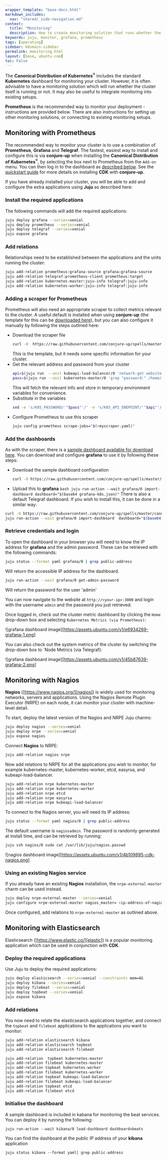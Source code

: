 ```yaml
---
wrapper_template: "base-docs.html"
markdown_includes:
  nav: "shared/_side-navigation.md"
context:
  title: "Monitoring"
  description: How to create monitoring solution that runs whether the cluster itself is running or not. It may also be useful to integrate monitoring into existing setups.
keywords: juju, monitor, grafana, prometheus
tags: [operating]
sidebar: k8smain-sidebar
permalink: monitoring.html
layout: [base, ubuntu-com]
toc: False
---
```


The **Canonical Distribution of Kubernetes**<sup>&reg;</sup> includes the standard **Kubernetes** dashboard for monitoring your cluster. However, it is often advisable to have a monitoring solution which will run whether the cluster itself is running or not. It may also be useful to integrate monitoring into existing setups.

**Prometheus** is the recommended way to monitor your deployment - instructions are provided below. There are also instructions for setting up other monitoring solutions, or connecting to existing monitoring setups.

## Monitoring with Prometheus

The recommended way to monitor your cluster is to use a combination of **Prometheus**, **Grafana** and **Telegraf**. The fastest, easiest way to install and configure this is via **conjure-up** when installing the **Canonical Distribution of Kubernetes**<sup>&reg;</sup>, by selecting the box next to Prometheus from the `Add-on` menu. You can then log in to the dashboard as [described below](#retrieve-credentials-and-login). See the [quickstart guide][quickstart] for more details on installing **CDK** with **conjure-up**.

If you have already installed your cluster, you will be able to add and configure the extra applications using **Juju** as described here:

### Install the required applications

The following commands will add the required applications:

```bash
juju deploy grafana --series=xenial
juju deploy prometheus --series=xenial
juju deploy telegraf --series=xenial
juju expose grafana
```

### Add relations

Relationships need to be established between the applications and the units
running the cluster:

```bash
juju add-relation prometheus:grafana-source grafana:grafana-source
juju add-relation telegraf:prometheus-client prometheus:target
juju add-relation kubernetes-master:juju-info telegraf:juju-info
juju add-relation kubernetes-worker:juju-info telegraf:juju-info
```

### Adding a scraper for Prometheus

Prometheus will also need an appropriate scraper to collect metrics relevant to the cluster. A useful default is installed when using **conjure-up** (the template for this can be [downloaded here][download-scraper]), but you can also configure it manually by following the steps outlined here:

- Download the scraper file
  ```bash
  curl -O  https://raw.githubusercontent.com/conjure-up/spells/master/canonical-kubernetes/addons/prometheus/steps/01_install-prometheus/prometheus-scrape-k8s.yaml
  ```
  This is the template, but it needs some specific information for your cluster.
- Get the relevant address and password from your cluster
  ```bash
  api=$(juju run  --unit kubeapi-load-balancer/0 'network-get website --format yaml --ingress-address' | head -1)
  pass=$(juju run --unit kubernetes-master/0 'grep "password:" /home/ubuntu/config' | awk '{ print $2 }')
  ```
  This will fetch the relevant info and store in temporary environment variables for convenience.
- Substitute in the variables
  ```bash
  sed -e 's/K8S_PASSWORD/'"$pass"'/' -e 's/K8S_API_ENDPOINT/'"$api"'/' <prometheus-scrape-k8s.yaml  > myscraper.yaml
  ```
- Configure Prometheus to use this scraper
  ```bash
  juju config prometheus scrape-jobs="$(<myscraper.yaml)"
  ```

### Add the dashboards

As with the scraper, there is a [sample dashboard available for download here][download-dashboard]. You can download and configure **grafana** to use it by following these steps:

- Download the sample dashboard configuration
  ```bash
  curl -O https://raw.githubusercontent.com/conjure-up/spells/master/canonical-kubernetes/addons/prometheus/steps/01_install-prometheus/grafana-k8s.json
  ```
- Upload this to **grafana**
  `bash juju run-action --wait grafana/0 import-dashboard dashboard="$(base64 grafana-k8s.json)"`
  There is also a default Telegraf dashboard. If you wish to install this, it can be done in a similar way:

```bash
curl -O https://raw.githubusercontent.com/conjure-up/spells/master/canonical-kubernetes/addons/prometheus/steps/01_install-prometheus/grafana-telegraf.json
juju run-action --wait grafana/0 import-dashboard  dashboard="$(base64 grafana-telegraf.json)"
```

### Retrieve credentials and login

To open the dashboard in your browser you will need to know the IP address for **grafana** and the admin password. These can be retrieved with the following commands:

```bash
juju status --format yaml grafana/0 | grep public-address
```

Will return the accessible IP address for the dashboard.

```bash
juju run-action --wait grafana/0 get-admin-password
```

Will return the password for the user 'admin'

You can now navigate to the website at `http://<your-ip>:3000` and login with the username `admin` and the password you just retrieved.

Once logged in, check out the cluster metric dashboard by clicking the `Home` drop-down box and selecting `Kubernetes Metrics (via Prometheus)`:

![grafana dashboard image][https://assets.ubuntu.com/v1/e6934269-grafana-1.png]

You can also check out the system metrics of the cluster by switching the drop-down box to `Node Metrics (via Telegraf):

![grafana dashboard image][https://assets.ubuntu.com/v1/45b87639-grafana-2.png]

## Monitoring with Nagios

**Nagios** ([https://www.nagios.org/][nagios]) is widely used for monitoring networks, servers and applications. Using the Nagios Remote Plugin Executor (NRPE) on each node, it can monitor your cluster with machine-level detail.

To start, deploy the latest version of the Nagios and NRPE Juju charms:

```bash
juju deploy nagios --series=xenial
juju deploy nrpe --series=xenial
juju expose nagios
```

Connect **Nagios** to NRPE:

```bash
juju add-relation nagios nrpe
```

Now add relations to NRPE for all the applications you wish to monitor, for example kubernetes-master, kubernetes-worker, etcd, easyrsa, and kubeapi-load-balancer.

```bash
juju add-relation nrpe kubernetes-master
juju add-relation nrpe kubernetes-worker
juju add-relation nrpe etcd
juju add-relation nrpe easyrsa
juju add-relation nrpe kubeapi-load-balancer
```

To connect to the Nagios server, you will need its IP address:

```bash
juju status --format yaml nagios/0 | grep public-address
```

The default username is `nagiosadmin`. The password is randomly generated at install time, and can be retrieved by running:

```bash
juju ssh nagios/0 sudo cat /var/lib/juju/nagios.passwd
```

![nagios dashboard image][https://assets.ubuntu.com/v1/4b109895-cdk-nagios.png]

### Using an existing Nagios service

If you already have an existing **Nagios** installation, the `nrpe-external-master` charm can be used instead.

```bash
juju deploy nrpe-external-master --series=xenial
juju configure nrpe-external-master nagios_master= <ip-address-of-nagios>
```

Once configured, add relations to `nrpe-external-master` as outlined above.

## Monitoring with **Elasticsearch**

Elasticsearch ([https://www.elastic.co/][elastic]) is a popular monitoring application which
can be used in conjunction with **CDK**.

### Deploy the required applications

Use Juju to deploy the required applications:

```bash
juju deploy elasticsearch --series=xenial --constraints mem=4G
juju deploy kibana --series=xenial
juju deploy filebeat --series=xenial
juju deploy topbeat --series=xenial
juju expose kibana
```

### Add relations

You now need to relate the elasticsearch applications together, and connect the `topbeat` and `filebeat` applications to the applications you want to monitor:

```bash
juju add-relation elasticsearch kibana
juju add-relation elasticsearch topbeat
juju add-relation elasticsearch filebeat

juju add-relation  topbeat kubernetes-master
juju add-relation filebeat kubernetes-master
juju add-relation topbeat kubernetes-worker
juju add-relation filebeat kubernetes-worker
juju add-relation topbeat kubeapi-load-balancer
juju add-relation filebeat kubeapi-load-balancer
juju add-relation topbeat etcd
juju add-relation filebeat etcd
```

### Initialise the dashboard

A sample dashboard is included in kabana for monitoring the beat services. You can deploy it by running the following:

```
juju run-action --wait kibana/0 load-dashboard dashboard=beats
```

You can find the dashboard at the public IP address of your **kibana** application

```
juju status kibana --format yaml| grep public-address
```

<!-- LINKS -->

[quickstart]: ../quickstart
[nagios]: https://www.nagios.org/
[elastic]: https://www.elastic.co/
[download-scraper]: https://raw.githubusercontent.com/conjure-up/spells/master/canonical-kubernetes/addons/prometheus/steps/01_install-prometheus/prometheus-scrape-k8s.yaml
[download-dashboard]: https://raw.githubusercontent.com/conjure-up/spells/master/canonical-kubernetes/addons/prometheus/steps/01_install-prometheus/grafana-k8s.json
